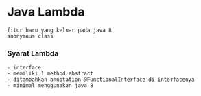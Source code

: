 

# Java Lambda
    fitur baru yang keluar pada java 8
    anonymous class

### Syarat Lambda
    - interface
    - memiliki 1 method abstract
    - ditambahkan annotation @FunctionalInterface di interfacenya
    - minimal menggunakan java 8


